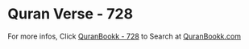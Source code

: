 # Quran Verse - 728 

For more infos, Click [QuranBookk - 728](https://www.quranbookk.com/quran/search?q=728) to Search at [QuranBookk.com](http://quranbookk.com/)